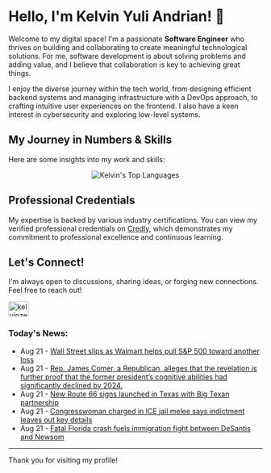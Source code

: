 # Hello, I'm Kelvin Yuli Andrian! 👋

Welcome to my digital space! I'm a passionate **Software Engineer** who thrives on building and collaborating to create meaningful technological solutions. For me, software development is about solving problems and adding value, and I believe that collaboration is key to achieving great things.

I enjoy the diverse journey within the tech world, from designing efficient backend systems and managing infrastructure with a DevOps approach, to crafting intuitive user experiences on the frontend. I also have a keen interest in cybersecurity and exploring low-level systems.

## My Journey in Numbers & Skills

Here are some insights into my work and skills:

<p align="center">
  <img src="https://github-readme-stats.vercel.app/api/top-langs/?username=kelvinzer0&layout=compact&theme=radical" alt="Kelvin's Top Languages" />
</p>

## Professional Credentials

My expertise is backed by various industry certifications. You can view my verified professional credentials on [Credly](https://www.credly.com/users/kelvin-yuli-andrian/badges), which demonstrates my commitment to professional excellence and continuous learning.

## Let's Connect!

I'm always open to discussions, sharing ideas, or forging new connections. Feel free to reach out!

<p align="left">
    <a href="https://linkedin.com/in/kelvinzero" target="blank"><img align="center" src="https://cdn.jsdelivr.net/npm/simple-icons@3.0.1/icons/linkedin.svg" alt="kelvinzero" height="30" width="40" /></a>
</p>

### Today's News:

<!-- feed start -->
- Aug 21 - [Wall Street slips as Walmart helps pull S&P 500 toward another loss](https://www.yahoo.com/news/videos/wall-street-slips-walmart-helps-201405985.html)
- Aug 21 - [Rep. James Comer, a Republican, alleges that the revelation is further proof that the former president’s cognitive abilities had significantly declined by 2024.](https://www.yahoo.com/news/videos/rep-james-comer-republican-alleges-191105468.html)
- Aug 21 - [New Route 66 signs launched in Texas with Big Texan partnership](https://www.yahoo.com/news/articles/route-66-signs-launched-texas-190841371.html)
- Aug 21 - [Congresswoman charged in ICE jail melee says indictment leaves out key details](https://www.yahoo.com/news/articles/congresswoman-charged-ice-jail-melee-190525075.html)
- Aug 21 - [Fatal Florida crash fuels immigration fight between DeSantis and Newsom](https://www.yahoo.com/news/articles/fatal-florida-crash-fuels-immigration-182549801.html)
<!-- feed end -->

---

Thank you for visiting my profile!
